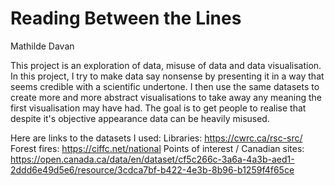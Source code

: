 # Reading Between the Lines
Mathilde Davan

This project is an exploration of data, misuse of data and data visualisation. In this project, I try to make data say nonsense by presenting it in a way that seems credible with a scientific undertone. I then use the same datasets to create more and more abstract visualisations to take away any meaning the first visualisation may have had. The goal is to get people to realise that despite it's objective appearance data can be heavily misused.

Here are links to the datasets I used:
Libraries: https://cwrc.ca/rsc-src/
Forest fires: https://ciffc.net/national
Points of interest / Canadian sites: https://open.canada.ca/data/en/dataset/cf5c266c-3a6a-4a3b-aed1-2ddd6e49d5e6/resource/3cdca7bf-b422-4e3b-8b96-b1259f4f65ce 